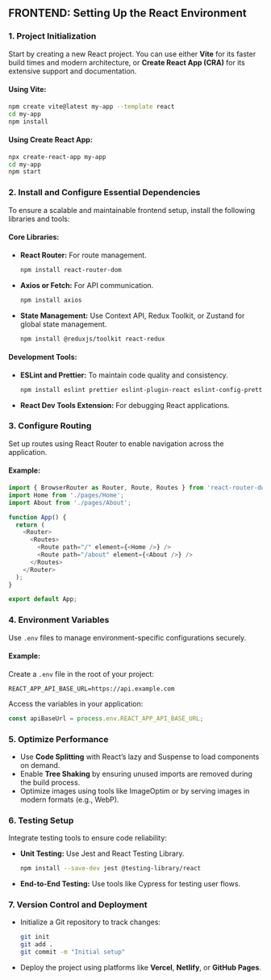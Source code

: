 ## FRONTEND: Setting Up the React Environment

### 1. Project Initialization
Start by creating a new React project. You can use either **Vite** for its faster build times and modern architecture, or **Create React App (CRA)** for its extensive support and documentation.

#### Using Vite:
```bash
npm create vite@latest my-app --template react
cd my-app
npm install
```

#### Using Create React App:
```bash
npx create-react-app my-app
cd my-app
npm start
```

### 2. Install and Configure Essential Dependencies
To ensure a scalable and maintainable frontend setup, install the following libraries and tools:

#### Core Libraries:
- **React Router:** For route management.
  ```bash
  npm install react-router-dom
  ```
- **Axios or Fetch:** For API communication.
  ```bash
  npm install axios
  ```
- **State Management:** Use Context API, Redux Toolkit, or Zustand for global state management.
  ```bash
  npm install @reduxjs/toolkit react-redux
  ```

#### Development Tools:
- **ESLint and Prettier:** To maintain code quality and consistency.
  ```bash
  npm install eslint prettier eslint-plugin-react eslint-config-prettier
  ```
- **React Dev Tools Extension:** For debugging React applications.

### 3. Configure Routing
Set up routes using React Router to enable navigation across the application.

#### Example:
```javascript
import { BrowserRouter as Router, Route, Routes } from 'react-router-dom';
import Home from './pages/Home';
import About from './pages/About';

function App() {
  return (
    <Router>
      <Routes>
        <Route path="/" element={<Home />} />
        <Route path="/about" element={<About />} />
      </Routes>
    </Router>
  );
}

export default App;
```

### 4. Environment Variables
Use `.env` files to manage environment-specific configurations securely.

#### Example:
Create a `.env` file in the root of your project:
```
REACT_APP_API_BASE_URL=https://api.example.com
```

Access the variables in your application:
```javascript
const apiBaseUrl = process.env.REACT_APP_API_BASE_URL;
```

### 5. Optimize Performance
- Use **Code Splitting** with React’s lazy and Suspense to load components on demand.
- Enable **Tree Shaking** by ensuring unused imports are removed during the build process.
- Optimize images using tools like ImageOptim or by serving images in modern formats (e.g., WebP).

### 6. Testing Setup
Integrate testing tools to ensure code reliability:
- **Unit Testing:** Use Jest and React Testing Library.
  ```bash
  npm install --save-dev jest @testing-library/react
  ```
- **End-to-End Testing:** Use tools like Cypress for testing user flows.

### 7. Version Control and Deployment
- Initialize a Git repository to track changes:
  ```bash
  git init
  git add .
  git commit -m "Initial setup"
  ```
- Deploy the project using platforms like **Vercel**, **Netlify**, or **GitHub Pages**.